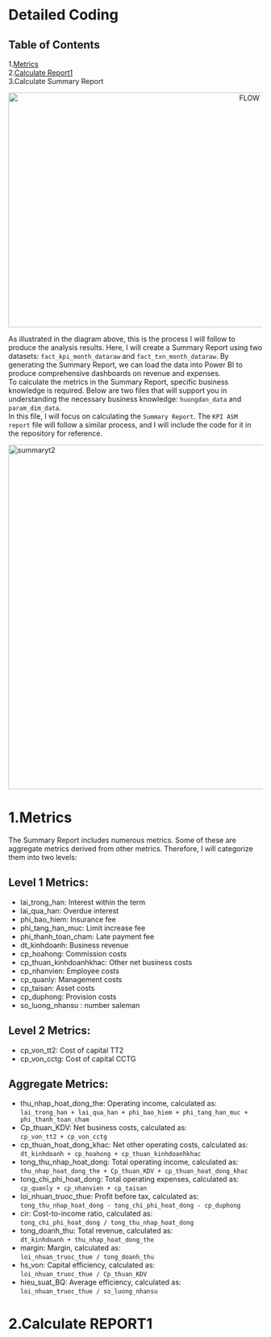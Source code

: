 # Detailed Coding
## Table of Contents
1.[Metrics](#1metrics)  
2.[Calculate Report1](#2Calculate-REPORT1)  
3.Calculate Summary Report  

<p align="center">
  <img width="940" height="465" alt="FLOW" src="https://github.com/user-attachments/assets/570dde93-86e0-4569-8961-7afa44947eab" />
</p>

As illustrated in the diagram above, this is the process I will follow to produce the analysis results. Here, I will create a Summary Report using two datasets: `fact_kpi_month_dataraw` and `fact_txn_month_dataraw`. By generating the Summary Report, we can load the data into Power BI to produce comprehensive dashboards on revenue and expenses.  
To calculate the metrics in the Summary Report, specific business knowledge is required. Below are two files that will support you in understanding the necessary business knowledge: `huongdan_data` and `param_dim_data`.  
In this file, I will focus on calculating the `Summary Report`. The `KPI ASM report` file will follow a similar process, and I will include the code for it in the repository for reference.  

<img width="1249" height="682" alt="summaryt2" src="https://github.com/user-attachments/assets/d387b5f7-ca3f-46d1-a8f9-293479d50759" />  

# 1.Metrics
The Summary Report includes numerous metrics. Some of these are aggregate metrics derived from other metrics. Therefore, I will categorize them into two levels:  
## Level 1 Metrics:
- lai_trong_han: Interest within the term
- lai_qua_han: Overdue interest
- phi_bao_hiem: Insurance fee
- phi_tang_han_muc: Limit increase fee
- phi_thanh_toan_cham: Late payment fee
- dt_kinhdoanh: Business revenue
- cp_hoahong: Commission costs
- cp_thuan_kinhdoanhkhac: Other net business costs
- cp_nhanvien: Employee costs
- cp_quanly: Management costs
- cp_taisan: Asset costs
- cp_duphong: Provision costs
- so_luong_nhansu : number saleman  
## Level 2 Metrics:
- cp_von_tt2: Cost of capital TT2
- cp_von_cctg: Cost of capital CCTG
## Aggregate Metrics:
- thu_nhap_hoat_dong_the: Operating income, calculated as:  
  `lai_trong_han + lai_qua_han + phi_bao_hiem + phi_tang_han_muc + phi_thanh_toan_cham`
- Cp_thuan_KDV: Net business costs, calculated as:  
  `cp_von_tt2 + cp_von_cctg`
- cp_thuan_hoat_dong_khac: Net other operating costs, calculated as:  
  `dt_kinhdoanh + cp_hoahong + cp_thuan_kinhdoanhkhac`
- tong_thu_nhap_hoat_dong: Total operating income, calculated as:  
  `thu_nhap_hoat_dong_the + Cp_thuan_KDV + cp_thuan_hoat_dong_khac`
- tong_chi_phi_hoat_dong: Total operating expenses, calculated as:  
  `cp_quanly + cp_nhanvien + cp_taisan`
- loi_nhuan_truoc_thue: Profit before tax, calculated as:  
  `tong_thu_nhap_hoat_dong - tong_chi_phi_hoat_dong - cp_duphong`
- cir: Cost-to-income ratio, calculated as:  
  `tong_chi_phi_hoat_dong / tong_thu_nhap_hoat_dong`
- tong_doanh_thu: Total revenue, calculated as:  
  `dt_kinhdoanh + thu_nhap_hoat_dong_the`
- margin: Margin, calculated as:  
  `loi_nhuan_truoc_thue / tong_doanh_thu`
- hs_von: Capital efficiency, calculated as:  
  `loi_nhuan_truoc_thue / Cp_thuan_KDV`
- hieu_suat_BQ: Average efficiency, calculated as:  
  `loi_nhuan_truoc_thue / so_luong_nhansu`

# 2.Calculate REPORT1
